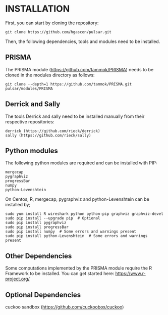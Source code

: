 
# INSTALLATION

First, you can start by cloning the repository:

    git clone https://github.com/hgascon/pulsar.git

Then, the following dependencies, tools and modules need to be installed.

## PRISMA

The PRISMA module (https://github.com/tammok/PRISMA) needs to be cloned
in the modules directory as follows:

    git clone --depth=1 https://github.com/tammok/PRISMA.git pulsar/modules/PRISMA

## Derrick and Sally 

The tools Derrick and sally need to be installed manually from their
respective repositories:

    derrick (https://github.com/rieck/derrick)
    sally (https://github.com/rieck/sally)

## Python modules

The following python modules are required and can be installed with PIP:

    mergecap
    pygraphviz
    progressBar
    numpy
    python-Levenshtein


On Centos, R, mergecap, pygraphviz and python-Levenshtein can be installed by;

    sudo yum install R wireshark python python-pip graphviz graphviz-devel
    sudo pip install --upgrade pip  # Optional
    sudo pip install pygraphviz
    sudo pip install progressBar
    sudo pip install numpy  # Some errors and warnings present
    sudo pip install python-Levenshtein  # Some errors and warnings present


## Other Dependencies

Some computations implemented by the PRISMA module require the R Framework to be
installed.  You can get started here: https://www.r-project.org/


## Optional Dependencies
cuckoo sandbox (https://github.com/cuckoobox/cuckoo)

